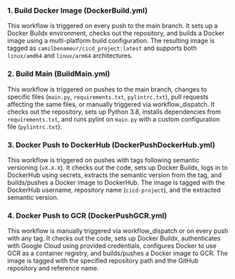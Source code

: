 ### 1. Build Docker Image (DockerBuild.yml)

This workflow is triggered on every push to the main branch. It sets up a Docker Buildx environment, checks out the repository, and builds a Docker image using a multi-platform build configuration. The resulting image is tagged as `camilbenameur/cicd_project:latest` and supports both `linux/amd64` and `linux/arm64` architectures.

### 2. Build Main (BuildMain.yml)

This workflow is triggered on pushes to the main branch, changes to specific files (`main.py`, `requirements.txt`, `pylintrc.txt`), pull requests affecting the same files, or manually triggered via workflow_dispatch. It checks out the repository, sets up Python 3.8, installs dependencies from `requirements.txt`, and runs pylint on `main.py` with a custom configuration file (`pylintrc.txt`).

### 3. Docker Push to DockerHub (DockerPushDockerHub.yml)

This workflow is triggered on pushes with tags following semantic versioning (`vX.X.X`). It checks out the code, sets up Docker Buildx, logs in to DockerHub using secrets, extracts the semantic version from the tag, and builds/pushes a Docker image to DockerHub. The image is tagged with the DockerHub username, repository name (`cicd-project`), and the extracted semantic version.

### 4. Docker Push to GCR (DockerPushGCR.yml)

This workflow is manually triggered via workflow_dispatch or on every push with any tag. It checks out the code, sets up Docker Buildx, authenticates with Google Cloud using provided credentials, configures Docker to use GCR as a container registry, and builds/pushes a Docker image to GCR. The image is tagged with the specified repository path and the GitHub repository and reference name.
